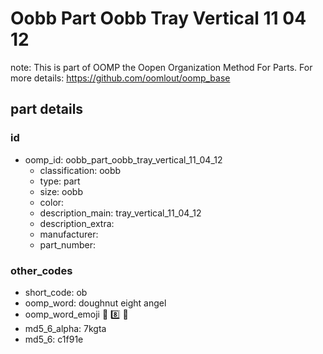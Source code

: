 # Oobb Part Oobb Tray Vertical 11 04 12  

note: This is part of OOMP the Oopen Organization Method For Parts. For more details: https://github.com/oomlout/oomp_base

##  part details





### id
* oomp_id: oobb_part_oobb_tray_vertical_11_04_12
  * classification: oobb
  * type: part
  * size: oobb
  * color: 
  * description_main: tray_vertical_11_04_12
  * description_extra: 
  * manufacturer: 
  * part_number: 

### other_codes
* short_code: ob
* oomp_word: doughnut eight angel
* oomp_word_emoji :doughnut: :eight: :angel:
* md5_6_alpha: 7kgta
* md5_6: c1f91e